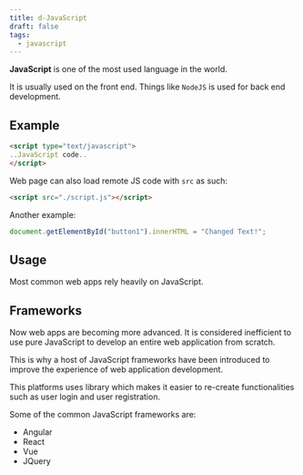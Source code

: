 ```yaml
---
title: d-JavaScript
draft: false
tags:
  - javascript
---
```

**JavaScript** is one of the most used language in the world. 

It is usually used on the front end. Things like `NodeJS` is used for back end development.

## Example

```html
<script type="text/javascript">
..JavaScript code..
</script>
```

Web page can also load remote JS code with `src` as such:

```html
<script src="./script.js"></script>
```

Another example:

```javascript
document.getElementById("button1").innerHTML = "Changed Text!";
```

## Usage

Most common web apps rely heavily on JavaScript.

## Frameworks

Now web apps are becoming more advanced. It is considered inefficient to use pure JavaScript to develop an entire web application from scratch. 

This is why a host of JavaScript frameworks have been introduced to improve the experience of web application development. 

This platforms uses library which makes it easier to re-create functionalities such as user login and user registration. 


Some of the common JavaScript frameworks are:

- Angular
- React
- Vue
- JQuery


